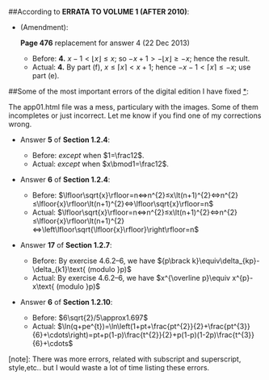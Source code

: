 ##According to **ERRATA TO VOLUME 1 (AFTER 2010)**:

  - (Amendment):

    **Page 476** replacement for answer 4 (22 Dec 2013)

    - Before: **4.** $x-1\lt\lfloor{x}\rfloor≤x$; so $-x+1\gt-\lfloor{x}\rfloor≥-x$; hence the result.
    - Actual: **4.** By part (f), $x\le\lceil{x}\rceil\lt x+1$; hence $-x-1\lt\lceil{x}\rceil\le-x$; use part (e).

##Some of the most important errors of the digital edition I have fixed [*](#note):

The app01.html file was a mess, particulary with the images. Some of them incompletes or just incorrect. Let me know if you find one of my corrections wrong.

  - Answer **5** of **Section 1.2.4**:

    - Before: <em>except</em> when $1=\frac12$.
    - Actual: <em>except</em> when $x\bmod1=\frac12$.

  - Answer **6** of **Section 1.2.4**:

    - Before: $\lfloor\sqrt{x}\rfloor=n⇔n^{2}≤x\lt(n+1)^{2}⇔n^{2}≤\lfloor{x}\rfloor\lt(n+1)^{2}⇔\lfloor\sqrt{x}\rfloor=n$
    - Actual: $\lfloor\sqrt{x}\rfloor=n⇔n^{2}≤x\lt(n+1)^{2}⇔n^{2}≤\lfloor{x}\rfloor\lt(n+1)^{2}⇔\left\lfloor\sqrt{\lfloor{x}\rfloor}\right\rfloor=n$

  - Answer **17** of **Section 1.2.7**:

    - Before: By exercise 4.6.2–6, we have ${p\brack k}\equiv\delta_{kp}-\delta_{k1}\text{ (modulo }p)$
    - Actual: By exercise 4.6.2–6, we have $x^{\overline p}\equiv x^{p}-x\text{ (modulo }p)$

  - Answer **6** of **Section 1.2.10**:

    - Before: $6\sqrt{2}/5\approx1.697$
    - Actual: $\ln(q+pe^{t})=\ln\left(1+pt+\frac{pt^{2}}{2}+\frac{pt^{3}}{6}+\cdots\right)=pt+p(1-p)\frac{t^{2}}{2}+p(1-p)(1-2p)\frac{t^{3}}{6}+\cdots$

 [note]: There was more errors, related with subscript and superscript, style,etc.. but I would waste a lot of time listing these errors.
